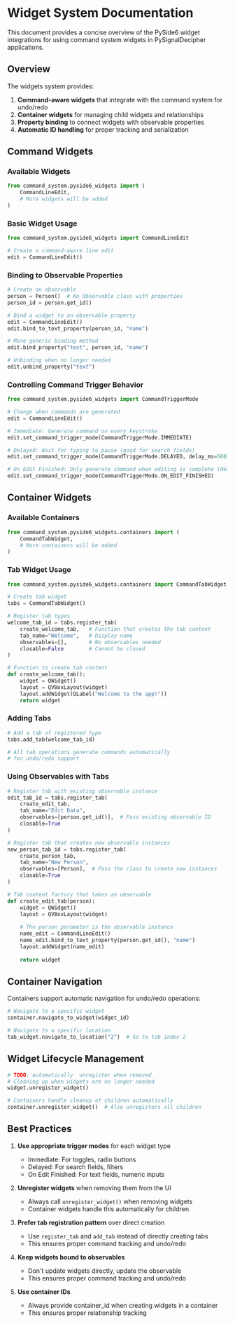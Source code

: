 # Widget System Documentation

This document provides a concise overview of the PySide6 widget integrations for using command system widgets in PySignalDecipher applications.

## Overview

The widgets system provides:
1. **Command-aware widgets** that integrate with the command system for undo/redo
2. **Container widgets** for managing child widgets and relationships
3. **Property binding** to connect widgets with observable properties
4. **Automatic ID handling** for proper tracking and serialization

## Command Widgets

### Available Widgets

```python
from command_system.pyside6_widgets import (
    CommandLineEdit,
    # More widgets will be added
)
```

### Basic Widget Usage

```python
from command_system.pyside6_widgets import CommandLineEdit

# Create a command-aware line edit
edit = CommandLineEdit()
```

### Binding to Observable Properties

```python
# Create an observable
person = Person()  # An Observable class with properties
person_id = person.get_id()

# Bind a widget to an observable property
edit = CommandLineEdit()
edit.bind_to_text_property(person_id, "name")

# More generic binding method
edit.bind_property("text", person_id, "name")

# Unbinding when no longer needed
edit.unbind_property("text")
```

### Controlling Command Trigger Behavior

```python
from command_system.pyside6_widgets import CommandTriggerMode

# Change when commands are generated
edit = CommandLineEdit()

# Immediate: Generate command on every keystroke
edit.set_command_trigger_mode(CommandTriggerMode.IMMEDIATE)

# Delayed: Wait for typing to pause (good for search fields)
edit.set_command_trigger_mode(CommandTriggerMode.DELAYED, delay_ms=500)

# On Edit Finished: Only generate command when editing is complete (default)
edit.set_command_trigger_mode(CommandTriggerMode.ON_EDIT_FINISHED)
```

## Container Widgets

### Available Containers

```python
from command_system.pyside6_widgets.containers import (
    CommandTabWidget,
    # More containers will be added
)
```

### Tab Widget Usage

```python
from command_system.pyside6_widgets.containers import CommandTabWidget

# Create tab widget
tabs = CommandTabWidget()

# Register tab types
welcome_tab_id = tabs.register_tab(
    create_welcome_tab,   # Function that creates the tab content
    tab_name="Welcome",   # Display name
    observables=[],       # No observables needed
    closable=False        # Cannot be closed
)

# Function to create tab content
def create_welcome_tab():
    widget = QWidget()
    layout = QVBoxLayout(widget)
    layout.addWidget(QLabel("Welcome to the app!"))
    return widget
```

### Adding Tabs

```python
# Add a tab of registered type
tabs.add_tab(welcome_tab_id)

# All tab operations generate commands automatically
# for undo/redo support
```

### Using Observables with Tabs

```python
# Register tab with existing observable instance
edit_tab_id = tabs.register_tab(
    create_edit_tab,
    tab_name="Edit Data",
    observables=[person.get_id()],  # Pass existing observable ID
    closable=True
)

# Register tab that creates new observable instances
new_person_tab_id = tabs.register_tab(
    create_person_tab,
    tab_name="New Person",
    observables=[Person],  # Pass the class to create new instances
    closable=True
)

# Tab content factory that takes an observable
def create_edit_tab(person):
    widget = QWidget()
    layout = QVBoxLayout(widget)
    
    # The person parameter is the observable instance
    name_edit = CommandLineEdit()
    name_edit.bind_to_text_property(person.get_id(), "name")
    layout.addWidget(name_edit)
    
    return widget
```

## Container Navigation

Containers support automatic navigation for undo/redo operations:

```python
# Navigate to a specific widget
container.navigate_to_widget(widget_id)

# Navigate to a specific location
tab_widget.navigate_to_location("2")  # Go to tab index 2
```

## Widget Lifecycle Management

```python 
# TODO: automatically  unregister when removed
# Cleaning up when widgets are no longer needed
widget.unregister_widget()

# Containers handle cleanup of children automatically
container.unregister_widget()  # Also unregisters all children
```

## Best Practices

1. **Use appropriate trigger modes** for each widget type
   - Immediate: For toggles, radio buttons
   - Delayed: For search fields, filters
   - On Edit Finished: For text fields, numeric inputs

2. **Unregister widgets** when removing them from the UI
   - Always call `unregister_widget()` when removing widgets
   - Container widgets handle this automatically for children

3. **Prefer tab registration pattern** over direct creation
   - Use `register_tab` and `add_tab` instead of directly creating tabs
   - This ensures proper command tracking and undo/redo

4. **Keep widgets bound to observables**
   - Don't update widgets directly, update the observable
   - This ensures proper command tracking and undo/redo

5. **Use container IDs**
   - Always provide container_id when creating widgets in a container
   - This ensures proper relationship tracking